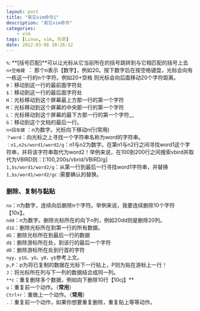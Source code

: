 ```yaml
---
layout: post  
title: "易忘vim命令1"  
description: "易忘vim命令"  
categories:
    - vim
tags: [Linux, vim, 鸟哥]    
date: 2012-03-06 10:26:12
---
```

`%`: **[括号匹配]**可以让光标从它当前所在的括号跳转到与它相匹配的括号上去
`n+空格键 `： 那个n表示【数字】，例如20。按下数字后在按空格键盘，光标会向有一栋这一行的n个字符。例如20+空格 则光标会向后面移动20个字符距离。  
`0`：移动到这一行的最前面字符处  
`$`：移动到这一行的最后面字符处  
`H`：光标移动到这个屏幕最上方那一行的第一个字符   
`M`：光标移动到这个屏幕的中央那一行的第一个字符   
`L`：光标移动到这个屏幕的最下方那一行的第一个字符__  
`G`：移动到这个文档的最后一行。  
`n+回车键` ：n为数字。光标向下移动n行(常用)   
`？word`：向光标之上寻找一个字符串名称为word的字符串。  
`：n1,n2s/word1/word2/g`：n1与n2为数字。在第n1与n2行之间寻找word1这个字符串，并将该字符串取代为word2！举例来说，在100到200行之间搜索vbird并取代为VBIRD则：[:100,200s/vbrid/VBIRD/g]  
`1,$s/word1/word2/g`：从第一行到最后一行寻找word1字符串，并替换  
`1,$s/word1/word2/gc` :需要确认的替换。   
### 删除、复制与黏贴 ###
`nx`：n为数字，连续向后删除n个字符。举例来说，我要连续删除10个字符【10x】。   
`ndd`：n为数字。删除光标所在的向下n列，例如20dd则是删除20列。  
`d1G`：删除光标所在到第一行的所有数据。  
`dG`：删除光标所在到最后一行的数据     
`d$`：删除游标所在处，到该行的最后一个字符  
`d0`：删除游标所在处到行首的字符  
`nyy，y1G，yG，y0，y$`参考上文。  
`p,P`：p为将已复制的数据在光标下一行贴上，P则为贴在游标上一行！  
`J`：将光标所在列与下一列的数据结合成同一列。   
`**c`：重复删除多个数据，例如向下删除10行【10cj】**  
`u`：重复前一个动作。（**常用**）   
`Ctrl+r`：重做上一个动作。（**常用**）  
`.`：重复前一个动作，如果你想要重复删除，重复贴上等等动作。  

